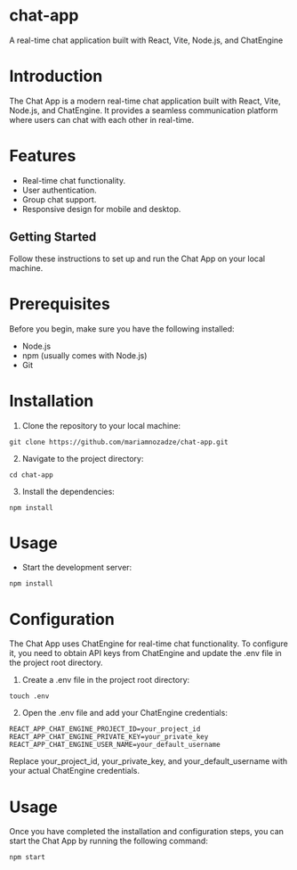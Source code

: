 # chat-app
A real-time chat application built with React, Vite, Node.js, and ChatEngine

# Introduction
The Chat App is a modern real-time chat application built with React, Vite, Node.js, and ChatEngine. It provides a seamless communication platform where users can chat with each other in real-time. 

# Features
* Real-time chat functionality.
* User authentication.
* Group chat support.
* Responsive design for mobile and desktop.

## Getting Started
Follow these instructions to set up and run the Chat App on your local machine.

# Prerequisites
Before you begin, make sure you have the following installed:

 * Node.js
 * npm (usually comes with Node.js)
 * Git

# Installation
1. Clone the repository to your local machine:
```
git clone https://github.com/mariamnozadze/chat-app.git
```
2. Navigate to the project directory:
```
cd chat-app
```
3. Install the dependencies:
```
npm install
```
# Usage
* Start the development server:
```
npm install
```

# Configuration
The Chat App uses ChatEngine for real-time chat functionality. To configure it, you need to obtain API keys from ChatEngine and update the .env file in the project root directory.
   
1. Create a .env file in the project root directory:
```
touch .env
```
2. Open the .env file and add your ChatEngine credentials:

```
REACT_APP_CHAT_ENGINE_PROJECT_ID=your_project_id
REACT_APP_CHAT_ENGINE_PRIVATE_KEY=your_private_key
REACT_APP_CHAT_ENGINE_USER_NAME=your_default_username

```
Replace your_project_id, your_private_key, and your_default_username with your actual ChatEngine credentials.

# Usage
Once you have completed the installation and configuration steps, you can start the Chat App by running the following command:
```
npm start
```
